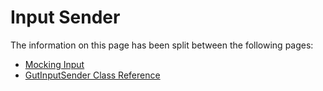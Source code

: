 # Input Sender

The information on this page has been split between the following pages:
* [Mocking Input](Mocking-Input)
* [GutInputSender Class Reference](class_GutInputSender)

